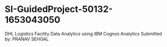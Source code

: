 # SI-GuidedProject-50132-1653043050
DHL Logistics Facility Data Analytics using IBM Cognos Analytics
Submitted by: PRANAV SEHGAL 
